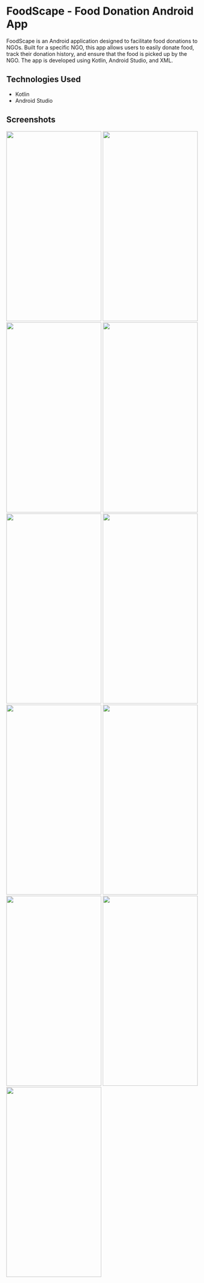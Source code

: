 # FoodScape - Food Donation Android App

FoodScape is an Android application designed to facilitate food donations to NGOs. Built for a specific NGO, this app allows users to easily donate food, track their donation history, and ensure that the food is picked up by the NGO. The app is developed using Kotlin, Android Studio, and XML.

## Technologies Used

- Kotlin
- Android Studio

## Screenshots

<img src="https://github.com/zaid2401/FoodScape-Food-Donation-Android-App/assets/171951850/4caa2069-9b73-4b8c-8242-6925090291be" width="250" height="500" />
<img src="https://github.com/zaid2401/FoodScape-Food-Donation-Android-App/assets/171951850/7dd7092c-a7d3-4c64-a534-e60e23754b27" width="250" height="500" />
<img src="https://github.com/zaid2401/FoodScape-Food-Donation-Android-App/assets/171951850/0859e535-7938-44ec-9664-61cf33d56698" width="250" height="500" />
<img src="https://github.com/zaid2401/FoodScape-Food-Donation-Android-App/assets/171951850/fec66bf9-b9a7-4231-a3c6-8a46acc7d7f4" width="250" height="500" />
<img src="https://github.com/zaid2401/FoodScape-Food-Donation-Android-App/assets/171951850/7d054009-abf9-486e-ba6a-348c5d5f6c92" width="250" height="500" />
<img src="https://github.com/zaid2401/FoodScape-Food-Donation-Android-App/assets/171951850/636e0472-bc8c-4ee1-88fb-84854029f7e7" width="250" height="500" />
<img src="https://github.com/zaid2401/FoodScape-Food-Donation-Android-App/assets/171951850/a7947f7f-603a-4df8-bac8-7a981d6ec600" width="250" height="500" />
<img src="https://github.com/zaid2401/FoodScape-Food-Donation-Android-App/assets/171951850/a46531a7-423f-4cac-b807-299155627913" width="250" height="500" />
<img src="https://github.com/zaid2401/FoodScape-Food-Donation-Android-App/assets/171951850/83d58785-c1c2-4a54-aa09-ff8139aae23b" width="250" height="500" />
<img src="https://github.com/zaid2401/FoodScape-Food-Donation-Android-App/assets/171951850/7d72fce5-bb54-4274-8d6b-5ac1b1b191bc" width="250" height="500" />
<img src="https://github.com/zaid2401/FoodScape-Food-Donation-Android-App/assets/171951850/880136c1-0642-4629-939f-618d0b14dac7" width="250" height="500" />
